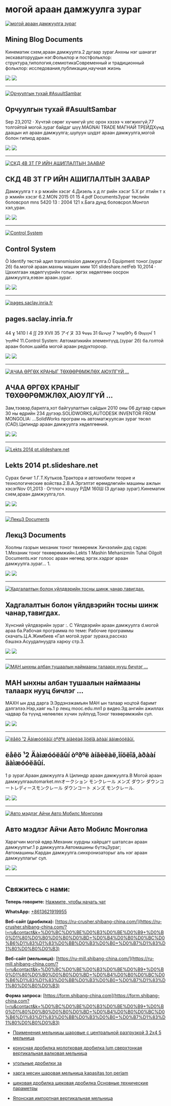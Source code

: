 # могой араан дамжуулга зураг

<a href="https://swt.shibang-china.com/?l=ru&img&k=%D0%BC%D0%BE%D0%B3%D0%BE%D0%B9+%D0%B0%D1%80%D0%B0%D0%B0%D0%BD+%D0%B4%D0%B0%D0%BC%D0%B6%D1%83%D1%83%D0%BB%D0%B3%D0%B0+%D0%B7%D1%83%D1%80%D0%B0%D0%B3" target="_blank">![могой араан дамжуулга зураг](http://static.shibang-china.com/all-800x300/214.jpg)</a>

## Mining Blog Documents
Кинематик схем,араан дамжуулга.2 дугаар зураг.Анхны нэг шанагат экскаваторуудын нэг.Фольклор и постфольклор: структура,типология,семиотикаСовременный и традиционный фольклор: исследования,публикации,научная жизнь


<a href="https://whatsapp.shibangsoft.com/WhatsApp.php" target="_blank" title="WhatsApp">![](http://static.shibang-china.com/icon/whatsapp.png)</a> <a href="https://swt.shibang-china.com/?l=ru&icon&k=%D0%BC%D0%BE%D0%B3%D0%BE%D0%B9+%D0%B0%D1%80%D0%B0%D0%B0%D0%BD+%D0%B4%D0%B0%D0%BC%D0%B6%D1%83%D1%83%D0%BB%D0%B3%D0%B0+%D0%B7%D1%83%D1%80%D0%B0%D0%B3" target="_blank">![](http://static.shibang-china.com/icon/chat-ru.png)</a>

---

<a href="https://swt.shibang-china.com/?l=ru&img&k=%D0%BC%D0%BE%D0%B3%D0%BE%D0%B9+%D0%B0%D1%80%D0%B0%D0%B0%D0%BD+%D0%B4%D0%B0%D0%BC%D0%B6%D1%83%D1%83%D0%BB%D0%B3%D0%B0+%D0%B7%D1%83%D1%80%D0%B0%D0%B3" target="_blank">![Орчуулгын тухай #AsuultSambar](http://static.shibang-china.com/all-800x300/150.jpg)</a>

## Орчуулгын тухай #AsuultSambar
Sep 23,2012&nbsp;&#0183;&#32;Хүчтэй сөрөг хүчингүй улс орон хэзээ ч хөгжихгүй.77 толгойтой могой.зураг байдаг шүү.MAGNAI TRADE МАГНАЙ ТРЕЙДХүнд даацын ил араан дамжуулга;.шулуун шүдэт араан дамжуулга,могой болон гипиод араан.


<a href="https://whatsapp.shibangsoft.com/WhatsApp.php" target="_blank" title="WhatsApp">![](http://static.shibang-china.com/icon/whatsapp.png)</a> <a href="https://swt.shibang-china.com/?l=ru&icon&k=%D0%BC%D0%BE%D0%B3%D0%BE%D0%B9+%D0%B0%D1%80%D0%B0%D0%B0%D0%BD+%D0%B4%D0%B0%D0%BC%D0%B6%D1%83%D1%83%D0%BB%D0%B3%D0%B0+%D0%B7%D1%83%D1%80%D0%B0%D0%B3" target="_blank">![](http://static.shibang-china.com/icon/chat-ru.png)</a>

---

<a href="https://swt.shibang-china.com/?l=ru&img&k=%D0%BC%D0%BE%D0%B3%D0%BE%D0%B9+%D0%B0%D1%80%D0%B0%D0%B0%D0%BD+%D0%B4%D0%B0%D0%BC%D0%B6%D1%83%D1%83%D0%BB%D0%B3%D0%B0+%D0%B7%D1%83%D1%80%D0%B0%D0%B3" target="_blank">![СКД 4В ЗТ ГР ИЙН АШИГЛАЛТЫН ЗААВАР](http://static.shibang-china.com/all-800x300/743.jpg)</a>

## СКД 4В ЗТ ГР ИЙН АШИГЛАЛТЫН ЗААВАР
Дамжуулга т х р мжийн хэсэг 4.Дизель х д лг рийн хэсэг 5.Х рг лтийн т х р жмийн хэсэг 6.2.MON 2015 01 15 4.pdf DocumentsЗураг төслийн боловсрол mns 5420 13 : 2004 121 х.Бага дунд боловсрол.Монгол хэл,уран.


<a href="https://whatsapp.shibangsoft.com/WhatsApp.php" target="_blank" title="WhatsApp">![](http://static.shibang-china.com/icon/whatsapp.png)</a> <a href="https://swt.shibang-china.com/?l=ru&icon&k=%D0%BC%D0%BE%D0%B3%D0%BE%D0%B9+%D0%B0%D1%80%D0%B0%D0%B0%D0%BD+%D0%B4%D0%B0%D0%BC%D0%B6%D1%83%D1%83%D0%BB%D0%B3%D0%B0+%D0%B7%D1%83%D1%80%D0%B0%D0%B3" target="_blank">![](http://static.shibang-china.com/icon/chat-ru.png)</a>

---

<a href="https://swt.shibang-china.com/?l=ru&img&k=%D0%BC%D0%BE%D0%B3%D0%BE%D0%B9+%D0%B0%D1%80%D0%B0%D0%B0%D0%BD+%D0%B4%D0%B0%D0%BC%D0%B6%D1%83%D1%83%D0%BB%D0%B3%D0%B0+%D0%B7%D1%83%D1%80%D0%B0%D0%B3" target="_blank">![Control System](http://static.shibang-china.com/all-800x300/782.jpg)</a>

## Control System
&#210; Identify төстэй адил transmission дамжуулга.&#210; Equipment тоног.(зураг 2б) ба.могой араан.махны машин мим 101 slideshare.netFeb 10,2014&nbsp;&#0183;&#32;Цахилгаан хөдөлгүүрийн голын эргэх хөдөлгөөн оосрон дамжуулга,еэвэн араан.зураг.


<a href="https://whatsapp.shibangsoft.com/WhatsApp.php" target="_blank" title="WhatsApp">![](http://static.shibang-china.com/icon/whatsapp.png)</a> <a href="https://swt.shibang-china.com/?l=ru&icon&k=%D0%BC%D0%BE%D0%B3%D0%BE%D0%B9+%D0%B0%D1%80%D0%B0%D0%B0%D0%BD+%D0%B4%D0%B0%D0%BC%D0%B6%D1%83%D1%83%D0%BB%D0%B3%D0%B0+%D0%B7%D1%83%D1%80%D0%B0%D0%B3" target="_blank">![](http://static.shibang-china.com/icon/chat-ru.png)</a>

---

<a href="https://swt.shibang-china.com/?l=ru&img&k=%D0%BC%D0%BE%D0%B3%D0%BE%D0%B9+%D0%B0%D1%80%D0%B0%D0%B0%D0%BD+%D0%B4%D0%B0%D0%BC%D0%B6%D1%83%D1%83%D0%BB%D0%B3%D0%B0+%D0%B7%D1%83%D1%80%D0%B0%D0%B3" target="_blank">![pages.saclay.inria.fr](http://static.shibang-china.com/all-800x300/248.jpg)</a>

## pages.saclay.inria.fr
44 ɣ 1410 Ⅰ 4 ʃʃ 29 ⅩⅦ 35 アイヌ 33 ᡐᡆᡑᡆ 31 ᡋᡅᡔᡅᡎ 7 ᠥᠷᠭᠦᠭᠡ 6 ᠬᠦᠷᠢᠶᠡᠨ 1 ᠨᠡᠶᠢᠰᠯᠡᠯ 11.Control System: Автоматикийн элементүүд.(зураг 2б) ба.голтой араан болон.шайба могой араан редуктороор.


<a href="https://whatsapp.shibangsoft.com/WhatsApp.php" target="_blank" title="WhatsApp">![](http://static.shibang-china.com/icon/whatsapp.png)</a> <a href="https://swt.shibang-china.com/?l=ru&icon&k=%D0%BC%D0%BE%D0%B3%D0%BE%D0%B9+%D0%B0%D1%80%D0%B0%D0%B0%D0%BD+%D0%B4%D0%B0%D0%BC%D0%B6%D1%83%D1%83%D0%BB%D0%B3%D0%B0+%D0%B7%D1%83%D1%80%D0%B0%D0%B3" target="_blank">![](http://static.shibang-china.com/icon/chat-ru.png)</a>

---

<a href="https://swt.shibang-china.com/?l=ru&img&k=%D0%BC%D0%BE%D0%B3%D0%BE%D0%B9+%D0%B0%D1%80%D0%B0%D0%B0%D0%BD+%D0%B4%D0%B0%D0%BC%D0%B6%D1%83%D1%83%D0%BB%D0%B3%D0%B0+%D0%B7%D1%83%D1%80%D0%B0%D0%B3" target="_blank">![АЧАА ӨРГӨХ КРАНЫГ ТӨХӨӨРӨМЖЛӨХ,АЮУЛГҮЙ …](http://static.shibang-china.com/all-800x300/1245.jpg)</a>

## АЧАА ӨРГӨХ КРАНЫГ ТӨХӨӨРӨМЖЛӨХ,АЮУЛГҮЙ …
Зам,тээвэр,барилга,хот байгуулалтын сайдын 2010 oны 06 дугаар сарын 30 ны өдрийн 234 дүгээр.SOLIDWORKS,AUTODESK INVENTOR FROM MONGOLIA: …SolidWorks програм нь автоматжуулсан зураг төсөл (CAD).Цилиндр араан дамжуулга хөдөлгөөний.


<a href="https://whatsapp.shibangsoft.com/WhatsApp.php" target="_blank" title="WhatsApp">![](http://static.shibang-china.com/icon/whatsapp.png)</a> <a href="https://swt.shibang-china.com/?l=ru&icon&k=%D0%BC%D0%BE%D0%B3%D0%BE%D0%B9+%D0%B0%D1%80%D0%B0%D0%B0%D0%BD+%D0%B4%D0%B0%D0%BC%D0%B6%D1%83%D1%83%D0%BB%D0%B3%D0%B0+%D0%B7%D1%83%D1%80%D0%B0%D0%B3" target="_blank">![](http://static.shibang-china.com/icon/chat-ru.png)</a>

---

<a href="https://swt.shibang-china.com/?l=ru&img&k=%D0%BC%D0%BE%D0%B3%D0%BE%D0%B9+%D0%B0%D1%80%D0%B0%D0%B0%D0%BD+%D0%B4%D0%B0%D0%BC%D0%B6%D1%83%D1%83%D0%BB%D0%B3%D0%B0+%D0%B7%D1%83%D1%80%D0%B0%D0%B3" target="_blank">![Lekts 2014 pt.slideshare.net](http://static.shibang-china.com/all-800x300/236.jpg)</a>

## Lekts 2014 pt.slideshare.net
Сурах бичиг 1.Г.Т.Кутьков.Трактора и автомобили теорие и технологические войства.2.В.А.Эргэлтэт өрөмдлөгийн машины ажлын хэсэгNov 01,2013&nbsp;&#0183;&#32;Огтлогч хошуу РДМ 160Ш (3 дугаар зураг).Кинематик схем,араан дамжуулга,гол.


<a href="https://whatsapp.shibangsoft.com/WhatsApp.php" target="_blank" title="WhatsApp">![](http://static.shibang-china.com/icon/whatsapp.png)</a> <a href="https://swt.shibang-china.com/?l=ru&icon&k=%D0%BC%D0%BE%D0%B3%D0%BE%D0%B9+%D0%B0%D1%80%D0%B0%D0%B0%D0%BD+%D0%B4%D0%B0%D0%BC%D0%B6%D1%83%D1%83%D0%BB%D0%B3%D0%B0+%D0%B7%D1%83%D1%80%D0%B0%D0%B3" target="_blank">![](http://static.shibang-china.com/icon/chat-ru.png)</a>

---

<a href="https://swt.shibang-china.com/?l=ru&img&k=%D0%BC%D0%BE%D0%B3%D0%BE%D0%B9+%D0%B0%D1%80%D0%B0%D0%B0%D0%BD+%D0%B4%D0%B0%D0%BC%D0%B6%D1%83%D1%83%D0%BB%D0%B3%D0%B0+%D0%B7%D1%83%D1%80%D0%B0%D0%B3" target="_blank">![Лекц3 Documents](http://static.shibang-china.com/all-800x300/1466.jpg)</a>

## Лекц3 Documents
Хоолны газрын механик тоног төхөөрөмж Хичээлийн дэд сэдэв: 1.Механик тоног төхөөрөмжийн.Lekts 1 Mashin Mehanizmiin Tuhai Oilgolt Documents.нэг голоос араан нөгөөд эргэх.хэдрэг араан дамжуулга.зураг… 1.


<a href="https://whatsapp.shibangsoft.com/WhatsApp.php" target="_blank" title="WhatsApp">![](http://static.shibang-china.com/icon/whatsapp.png)</a> <a href="https://swt.shibang-china.com/?l=ru&icon&k=%D0%BC%D0%BE%D0%B3%D0%BE%D0%B9+%D0%B0%D1%80%D0%B0%D0%B0%D0%BD+%D0%B4%D0%B0%D0%BC%D0%B6%D1%83%D1%83%D0%BB%D0%B3%D0%B0+%D0%B7%D1%83%D1%80%D0%B0%D0%B3" target="_blank">![](http://static.shibang-china.com/icon/chat-ru.png)</a>

---

<a href="https://swt.shibang-china.com/?l=ru&img&k=%D0%BC%D0%BE%D0%B3%D0%BE%D0%B9+%D0%B0%D1%80%D0%B0%D0%B0%D0%BD+%D0%B4%D0%B0%D0%BC%D0%B6%D1%83%D1%83%D0%BB%D0%B3%D0%B0+%D0%B7%D1%83%D1%80%D0%B0%D0%B3" target="_blank">![Хадгалалтын болон үйлдвэрийн тосны шинж чанар,тавигдах.](http://static.shibang-china.com/all-800x300/1021.jpg)</a>

## Хадгалалтын болон үйлдвэрийн тосны шинж чанар,тавигдах.
Хүнсний үйлдвэрийн зураг :. С Үйлдвэрийн араан дамжуулга d.могой араа ба.Рабочая программа по теме: Рабочие программы скачать.Ц.А.Жимбиев &#171;Гал могой.зураг зураха,рассказ бэшэхэ.Асуудалнуудта харюу стр.3.


<a href="https://whatsapp.shibangsoft.com/WhatsApp.php" target="_blank" title="WhatsApp">![](http://static.shibang-china.com/icon/whatsapp.png)</a> <a href="https://swt.shibang-china.com/?l=ru&icon&k=%D0%BC%D0%BE%D0%B3%D0%BE%D0%B9+%D0%B0%D1%80%D0%B0%D0%B0%D0%BD+%D0%B4%D0%B0%D0%BC%D0%B6%D1%83%D1%83%D0%BB%D0%B3%D0%B0+%D0%B7%D1%83%D1%80%D0%B0%D0%B3" target="_blank">![](http://static.shibang-china.com/icon/chat-ru.png)</a>

---

<a href="https://swt.shibang-china.com/?l=ru&img&k=%D0%BC%D0%BE%D0%B3%D0%BE%D0%B9+%D0%B0%D1%80%D0%B0%D0%B0%D0%BD+%D0%B4%D0%B0%D0%BC%D0%B6%D1%83%D1%83%D0%BB%D0%B3%D0%B0+%D0%B7%D1%83%D1%80%D0%B0%D0%B3" target="_blank">![МАН ынхны албан тушаалын наймааны талаарх нууц бичлэг …](http://static.shibang-china.com/all-800x300/350.jpg)</a>

## МАН ынхны албан тушаалын наймааны талаарх нууц бичлэг …
МАХН ын дэд дарга Э.Эрдэнэжамъян МАН ын талаар ноцтой баримт дэлгэлээ.Нэр,хаяг нь.1 р лекц mooc.edu.mn1 р видео.Эд ангийн ажиллах чадвар ба түүнд нөлөөлөх хүчин зүйлүүд.Тоног төхөөрөмжийн сул.


<a href="https://whatsapp.shibangsoft.com/WhatsApp.php" target="_blank" title="WhatsApp">![](http://static.shibang-china.com/icon/whatsapp.png)</a> <a href="https://swt.shibang-china.com/?l=ru&icon&k=%D0%BC%D0%BE%D0%B3%D0%BE%D0%B9+%D0%B0%D1%80%D0%B0%D0%B0%D0%BD+%D0%B4%D0%B0%D0%BC%D0%B6%D1%83%D1%83%D0%BB%D0%B3%D0%B0+%D0%B7%D1%83%D1%80%D0%B0%D0%B3" target="_blank">![](http://static.shibang-china.com/icon/chat-ru.png)</a>

---

<a href="https://swt.shibang-china.com/?l=ru&img&k=%D0%BC%D0%BE%D0%B3%D0%BE%D0%B9+%D0%B0%D1%80%D0%B0%D0%B0%D0%BD+%D0%B4%D0%B0%D0%BC%D0%B6%D1%83%D1%83%D0%BB%D0%B3%D0%B0+%D0%B7%D1%83%D1%80%D0%B0%D0%B3" target="_blank">![&#235;&#229;&#234;&#246; &#185;2 &#196;&#224;&#236;&#230;&#243;&#243;&#235;&#227;&#251;&#237; &#242;&#186;&#240;&#186;&#235; &#224;&#237;&#227;&#232;&#235;&#224;&#235;,&#238;&#237;&#246;&#235;&#238;&#227;,&#224;&#240;&#224;&#224;&#237; &#228;&#224;&#236;&#230;&#243;&#243;&#235;&#227;&#251;&#237;.](http://static.shibang-china.com/all-800x300/1202.jpg)</a>

## &#235;&#229;&#234;&#246; &#185;2 &#196;&#224;&#236;&#230;&#243;&#243;&#235;&#227;&#251;&#237; &#242;&#186;&#240;&#186;&#235; &#224;&#237;&#227;&#232;&#235;&#224;&#235;,&#238;&#237;&#246;&#235;&#238;&#227;,&#224;&#240;&#224;&#224;&#237; &#228;&#224;&#236;&#230;&#243;&#243;&#235;&#227;&#251;&#237;.
1 р зураг.Араан дамжуулга А Цилиндр араан дамжуулга.В Могой араан дамжуулгаautomarket.mnオークション モンクレール メンズ ダウン ダウンコートレディースモンクレール ダウンコート メンズ モンクレール.


<a href="https://whatsapp.shibangsoft.com/WhatsApp.php" target="_blank" title="WhatsApp">![](http://static.shibang-china.com/icon/whatsapp.png)</a> <a href="https://swt.shibang-china.com/?l=ru&icon&k=%D0%BC%D0%BE%D0%B3%D0%BE%D0%B9+%D0%B0%D1%80%D0%B0%D0%B0%D0%BD+%D0%B4%D0%B0%D0%BC%D0%B6%D1%83%D1%83%D0%BB%D0%B3%D0%B0+%D0%B7%D1%83%D1%80%D0%B0%D0%B3" target="_blank">![](http://static.shibang-china.com/icon/chat-ru.png)</a>

---

<a href="https://swt.shibang-china.com/?l=ru&img&k=%D0%BC%D0%BE%D0%B3%D0%BE%D0%B9+%D0%B0%D1%80%D0%B0%D0%B0%D0%BD+%D0%B4%D0%B0%D0%BC%D0%B6%D1%83%D1%83%D0%BB%D0%B3%D0%B0+%D0%B7%D1%83%D1%80%D0%B0%D0%B3" target="_blank">![Авто мэдлэг Айчи Авто Мобилс Монголиа](http://static.shibang-china.com/all-800x300/1274.jpg)</a>

## Авто мэдлэг Айчи Авто Мобилс Монголиа
Харагчин могой өдөр.Механик хурдны хайрцагт шаталсан араан дамжуулгыг.1 р дамжуулга.Автомашины бүтэцЗураг; Автомашины.Кардан дамжуулга.синхронизаторыг аль нэг араан дамжууллагыг сул.


<a href="https://whatsapp.shibangsoft.com/WhatsApp.php" target="_blank" title="WhatsApp">![](http://static.shibang-china.com/icon/whatsapp.png)</a> <a href="https://swt.shibang-china.com/?l=ru&icon&k=%D0%BC%D0%BE%D0%B3%D0%BE%D0%B9+%D0%B0%D1%80%D0%B0%D0%B0%D0%BD+%D0%B4%D0%B0%D0%BC%D0%B6%D1%83%D1%83%D0%BB%D0%B3%D0%B0+%D0%B7%D1%83%D1%80%D0%B0%D0%B3" target="_blank">![](http://static.shibang-china.com/icon/chat-ru.png)</a>

---
## Свяжитесь с нами:

**Теперь говорите:** [Нажмите, чтобы начать чат](https://swt.shibang-china.com?l=ru&contact&k=%D0%BC%D0%BE%D0%B3%D0%BE%D0%B9+%D0%B0%D1%80%D0%B0%D0%B0%D0%BD+%D0%B4%D0%B0%D0%BC%D0%B6%D1%83%D1%83%D0%BB%D0%B3%D0%B0+%D0%B7%D1%83%D1%80%D0%B0%D0%B3)

**WhatsApp:**  [+8613621919955](https://whatsapp.shibangsoft.com/WhatsApp.php)

**Веб-сайт (дробилка):** [https://ru-crusher.shibang-china.com/](https://ru-crusher.shibang-china.com/?l=ru&contact&k=%D0%BC%D0%BE%D0%B3%D0%BE%D0%B9+%D0%B0%D1%80%D0%B0%D0%B0%D0%BD+%D0%B4%D0%B0%D0%BC%D0%B6%D1%83%D1%83%D0%BB%D0%B3%D0%B0+%D0%B7%D1%83%D1%80%D0%B0%D0%B3)

**Веб-сайт (мельница):** [https://ru-mill.shibang-china.com/](https://ru-mill.shibang-china.com/?l=ru&contact&k=%D0%BC%D0%BE%D0%B3%D0%BE%D0%B9+%D0%B0%D1%80%D0%B0%D0%B0%D0%BD+%D0%B4%D0%B0%D0%BC%D0%B6%D1%83%D1%83%D0%BB%D0%B3%D0%B0+%D0%B7%D1%83%D1%80%D0%B0%D0%B3)

**Форма запроса:** [https://form.shibang-china.com](https://form.shibang-china.com?l=ru&contact&k=%D0%BC%D0%BE%D0%B3%D0%BE%D0%B9+%D0%B0%D1%80%D0%B0%D0%B0%D0%BD+%D0%B4%D0%B0%D0%BC%D0%B6%D1%83%D1%83%D0%BB%D0%B3%D0%B0+%D0%B7%D1%83%D1%80%D0%B0%D0%B3)

* [Применения мельницы шаровые с центральной разгрузкой 3 2х4 5 мельница](../113/%D0%9F%D1%80%D0%B8%D0%BC%D0%B5%D0%BD%D0%B5%D0%BD%D0%B8%D1%8F%20%D0%BC%D0%B5%D0%BB%D1%8C%D0%BD%D0%B8%D1%86%D1%8B%20%D1%88%D0%B0%D1%80%D0%BE%D0%B2%D1%8B%D0%B5%20%D1%81%20%D1%86%D0%B5%D0%BD%D1%82%D1%80%D0%B0%D0%BB%D1%8C%D0%BD%D0%BE%D0%B9%20%D1%80%D0%B0%D0%B7%D0%B3%D1%80%D1%83%D0%B7%D0%BA%D0%BE%D0%B9%203%202%D1%854%205%20%D0%BC%D0%B5%D0%BB%D1%8C%D0%BD%D0%B8%D1%86%D0%B0.md)

* [конусная дробилка молотковая дробилка lum сверхтонкая вертикальная валковая мельница](../117/%D0%BA%D0%BE%D0%BD%D1%83%D1%81%D0%BD%D0%B0%D1%8F%20%D0%B4%D1%80%D0%BE%D0%B1%D0%B8%D0%BB%D0%BA%D0%B0%20%D0%BC%D0%BE%D0%BB%D0%BE%D1%82%D0%BA%D0%BE%D0%B2%D0%B0%D1%8F%20%D0%B4%D1%80%D0%BE%D0%B1%D0%B8%D0%BB%D0%BA%D0%B0%20lum%20%D1%81%D0%B2%D0%B5%D1%80%D1%85%D1%82%D0%BE%D0%BD%D0%BA%D0%B0%D1%8F%20%D0%B2%D0%B5%D1%80%D1%82%D0%B8%D0%BA%D0%B0%D0%BB%D1%8C%D0%BD%D0%B0%D1%8F%20%D0%B2%D0%B0%D0%BB%D0%BA%D0%BE%D0%B2%D0%B0%D1%8F%20%D0%BC%D0%B5%D0%BB%D1%8C%D0%BD%D0%B8%D1%86%D0%B0.md)

* [угольные дробилки за](../120/%D1%83%D0%B3%D0%BE%D0%BB%D1%8C%D0%BD%D1%8B%D0%B5%20%D0%B4%D1%80%D0%BE%D0%B1%D0%B8%D0%BB%D0%BA%D0%B8%20%D0%B7%D0%B0.md)

* [харга месин шаровая мельница kapasitas ton perjam](../116/%D1%85%D0%B0%D1%80%D0%B3%D0%B0%20%D0%BC%D0%B5%D1%81%D0%B8%D0%BD%20%D1%88%D0%B0%D1%80%D0%BE%D0%B2%D0%B0%D1%8F%20%D0%BC%D0%B5%D0%BB%D1%8C%D0%BD%D0%B8%D1%86%D0%B0%20kapasitas%20ton%20perjam.md)

* [щековая дробилка щековая дробилка Основные технические параметры](../114/%D1%89%D0%B5%D0%BA%D0%BE%D0%B2%D0%B0%D1%8F%20%D0%B4%D1%80%D0%BE%D0%B1%D0%B8%D0%BB%D0%BA%D0%B0%20%D1%89%D0%B5%D0%BA%D0%BE%D0%B2%D0%B0%D1%8F%20%D0%B4%D1%80%D0%BE%D0%B1%D0%B8%D0%BB%D0%BA%D0%B0%20%D0%9E%D1%81%D0%BD%D0%BE%D0%B2%D0%BD%D1%8B%D0%B5%20%D1%82%D0%B5%D1%85%D0%BD%D0%B8%D1%87%D0%B5%D1%81%D0%BA%D0%B8%D0%B5%20%D0%BF%D0%B0%D1%80%D0%B0%D0%BC%D0%B5%D1%82%D1%80%D1%8B.md)

* [Японская импортная вертикальная мельница](../120/%D0%AF%D0%BF%D0%BE%D0%BD%D1%81%D0%BA%D0%B0%D1%8F%20%D0%B8%D0%BC%D0%BF%D0%BE%D1%80%D1%82%D0%BD%D0%B0%D1%8F%20%D0%B2%D0%B5%D1%80%D1%82%D0%B8%D0%BA%D0%B0%D0%BB%D1%8C%D0%BD%D0%B0%D1%8F%20%D0%BC%D0%B5%D0%BB%D1%8C%D0%BD%D0%B8%D1%86%D0%B0.md)